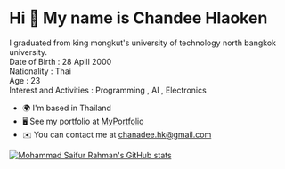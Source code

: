 Hi 👋 My name is Chandee Hlaoken
==============================

I graduated from king mongkut's university of technology north bangkok university.<br>
Date of Birth : 28 Apill 2000 <br>
Nationality : Thai <br>
Age : 23 <br>
Interest and Activities : Programming , AI , Electronics

 * 🌍  I'm based in Thailand
 * 🖥️  See my portfolio at [MyPortfolio](https://chanadeecnd.github.io/)
 * ✉️  You can contact me at [chanadee.hk@gmail.com](mailto:chanadee.hk@gmailc.com)

[![Mohammad Saifur Rahman's GitHub stats](https://github-readme-stats.vercel.app/api/top-langs?username=saifurrahman1193&hide=html,scss,stylus,blade,jupyter%20notebook,python,css,shell,batchfile,dockerfile,typescript&theme=algolia&show_icons=true)](https://github.com/saifurrahman1193)
